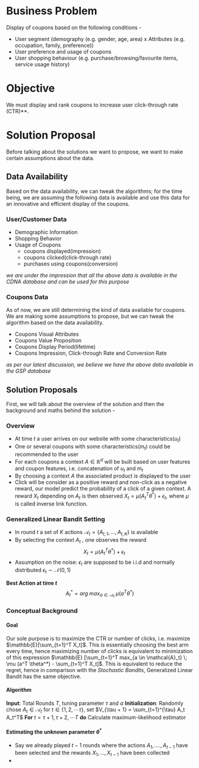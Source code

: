 # Business Problem
Display of coupons based on the following conditions - 
- User segment (demography (e.g. gender, age, area) x Attributes (e.g. occupation, family, preference))
- User preference and usage of coupons
- User shopping behaviour (e.g. purchase/browsing/favourite items, service usage history)

# Objective
We must display and rank coupons to increase user click-through rate (CTR)**. 

# Solution Proposal
Before talking about the solutions we want to propose, we want to make certain assumptions about the data. 

## Data Availability
Based on the data availability, we can tweak the algorithms; for the time being, we are assuming the following data is available and use this data for an innovative and efficient display of the coupons.

### User/Customer Data
- Demographic Information
- Shopping Behavior 
- Usage of Coupons
	- coupons displayed(impression)
	- coupons clicked(click-through rate)
	- purchases using coupons(conversion)

_we are under the impression that all the above data is available in the CDNA database and can be used for this purpose_

### Coupons Data
As of now, we are still determining the kind of data available for coupons. We are making some assumptions to propose, but we can tweak the algorithm based on the data availability.
- Coupons Visual Attributes
- Coupons Value Proposition
- Coupons Display Period(lifetime)
- Coupons Impression, Click-through Rate and Conversion Rate

_as per our latest discussion, we believe we have the above data available in the GSP database_


## Solution Proposals
First, we will talk about the overview of the solution and then the background and maths behind the solution - 

### Overview
- At time $t$ a user arrives on our website with some characteristics($u_t$)
- One or several coupons with some characteristics($m_t$) could be recommended to the user
- For each coupons a context $A \in \mathbb{R}^d$ will be built based on user features and coupon features, i.e. concatenation of $u_t$ and $m_t$
- By choosing a context $A$ the associated product is displayed to the user
- Click will be consider as a positive reward and non-click as a negative reward, our model predict the probability of a click of a given context. A reward $X_t$ depending on $A_t$ is then observed $X_t = \mu(A_t^T \theta^*) + \epsilon_t$, where $\mu$ is called inverse link function.

### Generalized Linear Bandit Setting
- In round $t$ a set of $K$ actions $\mathcal{A}_t = \{A_{t,1}, ..., A_{t,K}\}$  is available 
- By selecting the context $A_t$ , one observes the reward 
 $$X_t = \mu(A_t^T \theta^*) + \epsilon_t$$ 
- Assumption on the noise: $\epsilon_t$ are supposed to be i.i.d and normally distributed $\epsilon_t ∼ \mathcal{N} (0, 1)$ 

**Best Action at time $t$**
$$ A_t^* = arg \; max_{a \in \mathcal{A}_t} \; \mu ( a^T \theta^* )$$

### Conceptual Background

#### Goal
Our sole purpose is to maximize the CTR or number of clicks, i.e. maximize $\mathbb{E}[\sum_{t=1}^T X_t]$. This is essentially choosing the best arm every time, hence maximizing number of clicks is equivalent to minimization of this expression $\mathbb{E} [\sum_{t=1}^T max_{a \in \mathcal{A}_t} \; \mu (a^T \theta^*) - \sum_{t=1}^T X_t]$. This is equivalent to reduce the regret, hence in comparison with the *Stochastic Bandits*, Generalized Linear Bandit has the same objective.

#### Algorithm
**Input**: Total Rounds $T$, tuning parameter $\tau$ and $\alpha$
**Initialization**: Randomly chose $A_t \in \mathcal{A}_t$ for $t \in \{ 1,2, \cdots \tau \}$, set $V_{\tau + 1} = \sum_{t=1}^{\tau} A_t A_t^T$
**For** $t = \tau + 1, \tau + 2, \cdots T$ **do**
	Calculate maximum-likelihood estimator 


#### Estimating the unknown parameter $\theta^*$
- Say we already played $t − 1$ rounds where the actions $A_1, ...., A_{t−1}$ have been selected and the rewards $X_1, ..., X_{t−1}$ have been collected
- 
